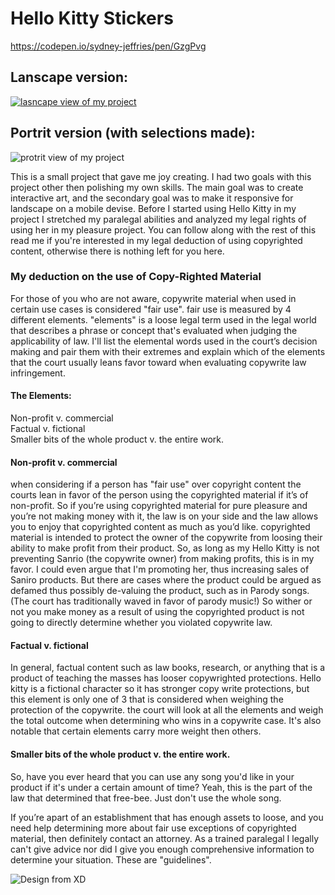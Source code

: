 
<h1> Hello Kitty Stickers </h1>

https://codepen.io/sydney-jeffries/pen/GzgPvg

<h2> Lanscape version: </h2>
<a href="http://tinypic.com?ref=117v53d" target="_blank"><img src="http://i63.tinypic.com/117v53d.jpg" border="0" alt="lasncape view of my project"></a>

<p align="center">
<h2> Portrit version (with selections made): </h2>

<img src="http://i66.tinypic.com/10oirmq.png" border="0" alt="protrit view of my project" ></a>
 </p>

This is a small project that gave me joy creating. I had two goals with this project other then polishing my own skills. 
The main goal was to create interactive art, and the secondary goal was to make it responsive for landscape on a mobile devise. 
Before I started using Hello Kitty in my project I stretched my paralegal abilities and analyzed my legal rights of using her in my pleasure project. You can follow along with the rest of this read me if you're interested in my legal deduction of using copyrighted content, otherwise there is nothing left for you here. <p>

<h3> My deduction on the use of Copy-Righted Material </h3>
For those of you who are not aware, copywrite material when used in certain use cases is considered "fair use". fair use is measured 
by 4 different elements. "elements" is a loose legal term used in the legal world that describes a phrase or concept 
that's evaluated when judging the applicability of law. 
I'll list the elemental words used in the court’s decision making and pair them with their extremes and explain which of the elements that the court usually 
leans favor toward when evaluating copywrite law infringement.
<p>

<h4>The Elements: <br> </h4>
Non-profit v. commercial <br>
Factual v. fictional <br>
Smaller bits of the whole product v. the entire work. 

<p>

<h4>Non-profit v. commercial <br> </h4>
when considering if a person has "fair use" over copyright content the courts lean in favor of the person using the copyrighted material if it’s of non-profit. So if you’re using copyrighted material for pure pleasure and you’re not making money with it, the law is on your side and the law allows you to enjoy that copyrighted content as much as you’d like. copyrighted material is intended to protect the owner of the copywrite from loosing their ability to make profit from their product. So, as long as my Hello Kitty is not preventing Sanrio (the copywrite owner) from making profits, this is in my favor. I could even argue that I'm promoting her, thus increasing sales 
of Saniro products. But there are cases where the product could be argued as defamed thus possibly de-valuing the product, such as in Parody songs. (The court has traditionally waved in favor of parody music!) So wither or not you make money as a result of using the copyrighted product is not going to directly determine whether you violated 
copywrite law.  

<h4>Factual v. fictional<br> </h4>
In general, factual content such as law books, research, or anything that is a product of teaching the masses has looser copywrighted protections.
Hello kitty is a fictional character so it has stronger copy write protections, but this element is only one of 3 that is considered when weighing the protection of the copywrite. 
the court will look at all the elements and weigh the total outcome when determining who wins in a copywrite case. It's also notable that certain elements carry more weight then others.  

<h4>Smaller bits of the whole product v. the entire work. <br> </h4>
So, have you ever heard that you can use any song you'd like in your product if it's under a certain amount of time? Yeah, this is the part of the law that determined that free-bee. 
Just don't use the whole song. 

If you’re apart of an establishment that has enough assets to loose, and you need help determining more about fair use exceptions of copyrighted material, then definitely contact an attorney.  As a trained paralegal I legally can't give advice nor did I give you enough comprehensive information to determine your situation. These are "guidelines".


<img src="http://i67.tinypic.com/23mmoef.jpg" border="0" alt="Design from XD"></a>



